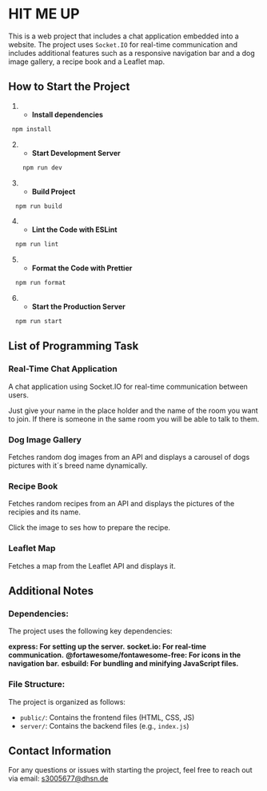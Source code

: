 # HIT ME UP

This is a web project that includes a chat application embedded into a website. The project uses `Socket.IO` for real-time communication and includes additional features such as a responsive navigation bar and a dog image gallery, a recipe book and a Leaflet map.

## How to Start the Project

1. - **Install dependencies**

```bash
 npm install
```

2. - **Start Development Server**

```bash
    npm run dev
```

3. - **Build Project**

```bash
  npm run build
```

4. - **Lint the Code with ESLint**

```bash
  npm run lint
```

5. - **Format the Code with Prettier**

```bash
  npm run format
```

6. - **Start the Production Server**

```bash
  npm run start
```

## List of Programming Task

### Real-Time Chat Application

A chat application using Socket.IO for real-time communication between users.

Just give your name in the place holder and the name of the room you want to join. If there is someone in the same room you will be able to talk to them.

### Dog Image Gallery

Fetches random dog images from an API and displays a carousel of dogs pictures with it´s breed name dynamically.

### Recipe Book

Fetches random recipes from an API and displays the pictures of the recipies and its name.

Click the image to ses how to prepare the recipe.

### Leaflet Map

Fetches a map from the Leaflet API and displays it.

## Additional Notes

### Dependencies:

The project uses the following key dependencies:

**express: For setting up the server.**
**socket.io: For real-time communication.**
**@fortawesome/fontawesome-free: For icons in the navigation bar.**
**esbuild: For bundling and minifying JavaScript files.**

### File Structure:

The project is organized as follows:

- `public/`: Contains the frontend files (HTML, CSS, JS)
- `server/`: Contains the backend files (e.g., `index.js`)

## Contact Information

For any questions or issues with starting the project, feel free to reach out via email:
s3005677@dhsn.de

